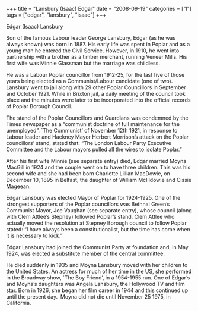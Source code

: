 +++
title = "Lansbury (Isaac) Edgar"
date = "2008-09-19"
categories = ["l"]
tags = ["edgar", "lansbury", "isaac"]
+++

Edgar (Isaac) Lansbury  

Son of the famous Labour leader George Lansbury, Edgar (as he was always known) was born in 1887. His early life was spent in Poplar and as a young man he entered the Civil Service. However, in 1910, he went into partnership with a brother as a timber merchant, running Veneer Mills. His first wife was Minnie Glassman but the marriage was childless.

He was a Labour Poplar councillor from 1912-25, for the last five of those years being elected as a Communist/Labour candidate (one of two). Lansbury went to jail along with 29 other Poplar Councillors in September and October 1921. While in Brixton jail, a daily meeting of the council took place and the minutes were later to be incorporated into the official records of Poplar Borough Council.

The stand of the Poplar Councillors and Guardians was condemned by the Times newspaper as a “communist doctrine of full maintenance for the unemployed”. \`The Communist’ of November 12th 1921, in response to Labour leader and Hackney Mayor Herbert Morrison’s attack on the Poplar councillors’ stand, stated that: “The London Labour Party Executive Committee and the Labour mayors pulled all the wires to isolate Poplar.”

After his first wife Minnie (see separate entry) died, Edgar married Moyna MacGill in 1924 and the couple went on to have three children. This was his second wife and she had been born Charlotte Lillian MacDowie, on December 10, 1895 in Belfast, the daughter of William McIlldowie and Cissie Mageean.  

Edgar Lansbury was elected Mayor of Poplar for 1924-1925. One of the strongest supporters of the Poplar councillors was Bethnal Green’s Communist Mayor, Joe Vaughan (see separate entry), whose council (along with Clem Attlee’s Stepney) followed Poplar’s stand. Clem Attlee who actually moved the resolution at Stepney Borough council to follow Poplar stated: “I have always been a constitutionalist, but the time has come when it is necessary to kick.”  
  

Edgar Lansbury had joined the Communist Party at foundation and, in May 1924, was elected a substitute member of the central committee.

He died suddenly in 1935 and Moyna Lansbury moved with her children to the United States. An actress for much of her time in the US, she performed in the Broadway show, \`The Boy Friend’, in a 1954-1955 run. One of Edgar’s and Moyna’s daughters was Angela Lansbury, the Hollywood TV and film star. Born in 1926, she began her film career in 1944 and this continued up until the present day.  Moyna did not die until November 25 1975, in California.  
  

